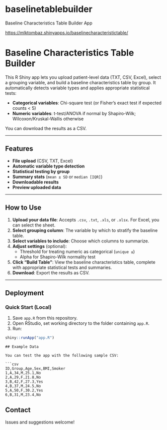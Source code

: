 # baselinetablebuilder
Baseline Characteristics Table Builder App

https://mlktombaz.shinyapps.io/baselinecharacteristictable/

# Baseline Characteristics Table Builder

This R Shiny app lets you upload patient-level data (TXT, CSV, Excel), select a grouping variable, and build a baseline characteristics table by group. It automatically detects variable types and applies appropriate statistical tests:

- **Categorical variables**: Chi-square test (or Fisher’s exact test if expected counts < 5)
- **Numeric variables**: t-test/ANOVA if normal by Shapiro-Wilk; Wilcoxon/Kruskal-Wallis otherwise

You can download the results as a CSV.

---

## Features

- **File upload** (CSV, TXT, Excel)
- **Automatic variable type detection**
- **Statistical testing by group**
- **Summary stats** (`mean ± SD` or `median [IQR]`)
- **Downloadable results**
- **Preview uploaded data**

---

## How to Use

1. **Upload your data file**: Accepts `.csv`, `.txt`, `.xls`, or `.xlsx`. For Excel, you can select the sheet.
2. **Select grouping column**: The variable by which to stratify the baseline table.
3. **Select variables to include**: Choose which columns to summarize.
4. **Adjust settings** (optional):
   - Threshold for treating numeric as categorical (`unique ≤`)
   - Alpha for Shapiro-Wilk normality test
5. **Click “Build Table”**: View the baseline characteristics table, complete with appropriate statistical tests and summaries.
6. **Download**: Export the results as CSV.

---

## Deployment

### Quick Start (Local)

1. Save `app.R` from this repository.
2. Open RStudio, set working directory to the folder containing `app.R`.
3. Run:

```r
shiny::runApp("app.R")
```


```
## Example Data

You can test the app with the following sample CSV:

```csv
ID,Group,Age,Sex,BMI,Smoker
1,A,34,M,25.1,No
2,A,29,F,21.8,No
3,B,42,F,27.3,Yes
4,B,37,M,24.5,No
5,A,50,F,30.2,Yes
6,B,31,M,23.4,No
```
## Contact

Issues and suggestions welcome!
